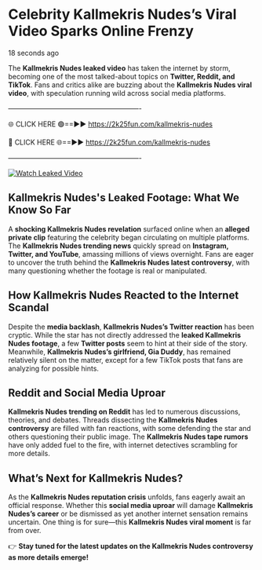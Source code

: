 # Celebrity Kallmekris Nudes’s Viral Video Sparks Online Frenzy

18 seconds ago

The **Kallmekris Nudes leaked video** has taken the internet by storm, becoming one of the most talked-about topics on **Twitter, Reddit, and TikTok**. Fans and critics alike are buzzing about the **Kallmekris Nudes viral video**, with speculation running wild across social media platforms.

———————————————————-

🌐 CLICK HERE 🟢==►► https://2k25fun.com/kallmekris-nudes

🔴 CLICK HERE 🌐==►► https://2k25fun.com/kallmekris-nudes

———————————————————-

[![Watch Leaked Video](https://miro.medium.com/v2/resize:fit:828/format:webp/1*cilzJN44JGOrTw9NJCrNHA.gif "Watch Leaked Video")](https://2k25fun.com/kallmekris-nudes)

## **Kallmekris Nudes's Leaked Footage: What We Know So Far**  
A **shocking Kallmekris Nudes revelation** surfaced online when an **alleged private clip** featuring the celebrity began circulating on multiple platforms. The **Kallmekris Nudes trending news** quickly spread on **Instagram, Twitter, and YouTube**, amassing millions of views overnight. Fans are eager to uncover the truth behind the **Kallmekris Nudes latest controversy**, with many questioning whether the footage is real or manipulated.  

## **How Kallmekris Nudes Reacted to the Internet Scandal**  
Despite the **media backlash**, **Kallmekris Nudes’s Twitter reaction** has been cryptic. While the star has not directly addressed the **leaked Kallmekris Nudes footage**, a few **Twitter posts** seem to hint at their side of the story. Meanwhile, **Kallmekris Nudes’s girlfriend, Gia Duddy**, has remained relatively silent on the matter, except for a few TikTok posts that fans are analyzing for possible hints.  

## **Reddit and Social Media Uproar**  
**Kallmekris Nudes trending on Reddit** has led to numerous discussions, theories, and debates. Threads dissecting the **Kallmekris Nudes controversy** are filled with fan reactions, with some defending the star and others questioning their public image. The **Kallmekris Nudes tape rumors** have only added fuel to the fire, with internet detectives scrambling for more details.  

## **What’s Next for Kallmekris Nudes?**  
As the **Kallmekris Nudes reputation crisis** unfolds, fans eagerly await an official response. Whether this **social media uproar** will damage **Kallmekris Nudes’s career** or be dismissed as yet another internet sensation remains uncertain. One thing is for sure—this **Kallmekris Nudes viral moment** is far from over.  

👉 **Stay tuned for the latest updates on the Kallmekris Nudes controversy as more details emerge!**  